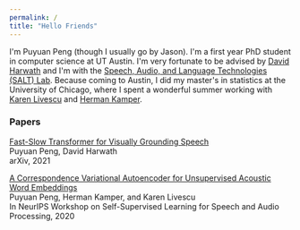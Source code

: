 ```yaml
---
permalink: /
title: "Hello Friends"
---
```


I'm Puyuan Peng (though I usually go by Jason). I'm a first year PhD student in computer science at UT Austin. I'm very fortunate to be advised by [David Harwath](https://www.cs.utexas.edu/~harwath/) and I'm with the [Speech, Audio, and Language Technologies (SALT) Lab](http://saltlab.cs.utexas.edu/). Because coming to Austin, I did my master's in statistics at the University of Chicago, where I spent a wonderful summer working with [Karen Livescu](https://home.ttic.edu/~klivescu/) and [Herman Kamper](https://www.kamperh.com/).

### Papers

[Fast-Slow Transformer for Visually Grounding Speech](https://arxiv.org/pdf/2109.08186.pdf)  
Puyuan Peng, David Harwath  
arXiv, 2021
 
  
[A Correspondence Variational Autoencoder for Unsupervised Acoustic Word Embeddings](https://arxiv.org/abs/2012.02221)  
Puyuan Peng, Herman Kamper, and Karen Livescu  
In NeurIPS Workshop on Self-Supervised Learning for Speech and Audio Processing, 2020